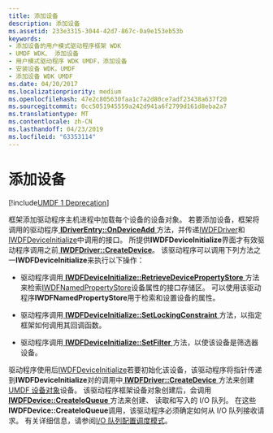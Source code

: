 ```yaml
---
title: 添加设备
description: 添加设备
ms.assetid: 233e3315-3044-42d7-867c-0a9e153eb53b
keywords:
- 添加设备的用户模式驱动程序框架 WDK
- UMDF WDK、 添加设备
- 用户模式驱动程序 WDK UMDF，添加设备
- 安装设备 WDK，UMDF
- 添加设备 WDK UMDF
ms.date: 04/20/2017
ms.localizationpriority: medium
ms.openlocfilehash: 47e2c805630faa1c7a2d80ce7adf23438a637f20
ms.sourcegitcommit: 0cc5051945559a242d941a6f2799d161d8eba2a7
ms.translationtype: MT
ms.contentlocale: zh-CN
ms.lasthandoff: 04/23/2019
ms.locfileid: "63353114"
---
```

# <a name="adding-a-device"></a>添加设备


[!include[UMDF 1 Deprecation](../umdf-1-deprecation.md)]

框架添加驱动程序主机进程中加载每个设备的设备对象。 若要添加设备，框架将调用的驱动程序[ **IDriverEntry::OnDeviceAdd** ](https://msdn.microsoft.com/library/windows/hardware/ff554896)方法，并传递[IWDFDriver](https://msdn.microsoft.com/library/windows/hardware/ff558893)和[IWDFDeviceInitialize](https://msdn.microsoft.com/library/windows/hardware/ff556965)中调用的接口。 所提供**IWDFDeviceInitialize**界面才有效驱动程序调用之前[ **IWDFDriver::CreateDevice**](https://msdn.microsoft.com/library/windows/hardware/ff558899)。 该驱动程序可以调用下列方法之一**IWDFDeviceInitialize**来执行以下操作：

-   驱动程序调用[ **IWDFDeviceInitialize::RetrieveDevicePropertyStore** ](https://msdn.microsoft.com/library/windows/hardware/ff556982)方法来检索[IWDFNamedPropertyStore](https://msdn.microsoft.com/library/windows/hardware/ff560164)设备属性的接口存储区。 可以使用该驱动程序**IWDFNamedPropertyStore**用于检索和设置设备的属性。

-   驱动程序调用[ **IWDFDeviceInitialize::SetLockingConstraint** ](https://msdn.microsoft.com/library/windows/hardware/ff556991)方法，以指定框架如何调用其回调函数。

-   驱动程序调用[ **IWDFDeviceInitialize::SetFilter** ](https://msdn.microsoft.com/library/windows/hardware/ff556985)方法，以使该设备是筛选器设备。

驱动程序使用后[IWDFDeviceInitialize](https://msdn.microsoft.com/library/windows/hardware/ff556965)若要初始化该设备，该驱动程序将指针传递到**IWDFDeviceInitialize**对的调用中[ **IWDFDriver::CreateDevice** ](https://msdn.microsoft.com/library/windows/hardware/ff558899)方法来创建[UMDF 设备对象](framework-device-object.md)设备。 该驱动程序框架设备对象创建后，会调用[ **IWDFDevice::CreateIoQueue** ](https://msdn.microsoft.com/library/windows/hardware/ff557020)方法来创建、 读取和写入的 I/O 队列。 在这些**IWDFDevice::CreateIoQueue**调用，该驱动程序必须确定如何从 I/O 队列接收请求。 有关详细信息，请参阅[I/O 队列配置调度模式](configuring-dispatch-mode-for-an-i-o-queue.md)。

 

 





